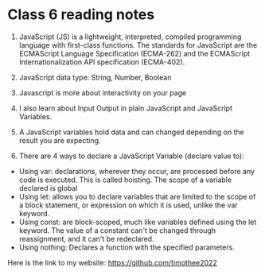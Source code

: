# Class 6 reading notes

1. JavaScript (JS) is a lightweight, interpreted, compiled programming language with first-class functions. 
The standards for JavaScript are the ECMAScript Language Specification (ECMA-262) and the ECMAScript Internationalization API specification (ECMA-402).

2. JavaScript data type: String, Number, Boolean

3. Javascript is more about interactivity on your page

4. I also learn about Input Output in plain JavaScript and JavaScript Variables.

5. A JavaScript variables hold data and can changed depending on the result you are expecting.

6. There are 4 ways to declare a JavaScript Variable (declare value to):

* Using var: declarations, wherever they occur, are processed before any code is executed. 
This is called hoisting. The scope of a variable declared is global
* Using let: allows you to declare variables that are limited to the scope of a block statement, or expression on which it is used, unlike the var keyword.
* Using const: are block-scoped, much like variables defined using the let keyword. 
The value of a constant can't be changed through reassignment, and it can't be redeclared.
* Using nothing: Declares a function with the specified parameters.

Here is the link to my website: https://github.com/timothee2022